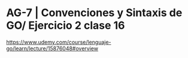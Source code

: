 # AG-7 | Convenciones y Sintaxis de GO/ Ejercicio 2 clase 16

https://www.udemy.com/course/lenguaje-go/learn/lecture/15876048#overview
